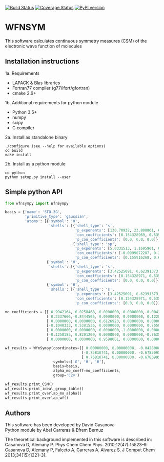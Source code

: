 [![Build Status](https://app.travis-ci.com/abelcarreras/WFNSYM.svg?branch=master)](https://app.travis-ci.com/abelcarreras/WFNSYM)
[![Coverage Status](https://coveralls.io/repos/github/abelcarreras/WFNSYM/badge.svg?branch=master)](https://coveralls.io/github/abelcarreras/WFNSYM?branch=master)
[![PyPI version](https://badge.fury.io/py/wfnsympy.svg)](https://badge.fury.io/py/wfnsympy)

WFNSYM
======
This software calculates continuous symmetry measures (CSM) of 
the electronic wave function of molecules


Installation instructions
-------------------------

1a. Requirements
  - LAPACK & Blas libraries
  - Fortran77 compiler (g77/ifort/gfortran)
  - cmake 2.6+

1b. Additional requirements for python module
  - Python 3.5+
  - numpy
  - scipy
  - C compiler

2a. Install as standalone binary
   ```shell
   ./configure (see --help for available options)
   cd build
   make install
   ```
2b. Install as a python module
   ```shell
   cd python
   python setup.py install --user
   ```

Simple python API 
-----------------

```python
from wfnsympy import WfnSympy

basis = {'name': 'STO-3G', 
         'primitive_type': 'gaussian', 
         'atoms': [{'symbol': 'O',
                    'shells': [{'shell_type': 's',
                                'p_exponents': [130.70932, 23.808861, 6.4436083],
                                'con_coefficients': [0.154328969, 0.535328136, 0.444634536],
                                'p_con_coefficients': [0.0, 0.0, 0.0]},
                               {'shell_type': 'sp',
                                'p_exponents': [5.0331513, 1.1695961, 0.380389], 
                                'con_coefficients': [-0.0999672287, 0.399512825, 0.700115461], 
                                'p_con_coefficients': [0.155916268, 0.607683714, 0.391957386]}]},  
                   {'symbol': 'H',
                    'shells': [{'shell_type': 's', 
                                'p_exponents': [3.42525091, 0.62391373, 0.1688554], 
                                'con_coefficients': [0.154328971, 0.535328142, 0.444634542], 
                                'p_con_coefficients': [0.0, 0.0, 0.0]}]},     
                   {'symbol': 'H',
                    'shells': [{'shell_type': 's', 
                                'p_exponents': [3.42525091, 0.62391373, 0.1688554],
                                'con_coefficients': [0.154328971, 0.535328142, 0.444634542],
                                'p_con_coefficients': [0.0, 0.0, 0.0]}]}]}

mo_coefficients = [[ 0.9942164, 0.0258468, 0.0000000, 0.0000000,-0.0041640,-0.0055837,-0.0055837],
                   [ 0.2337666,-0.8444565, 0.0000000, 0.0000000, 0.1228297,-0.1555932,-0.1555932],
                   [ 0.0000000, 0.0000000, 0.6126923, 0.0000000, 0.0000000,-0.4492216, 0.4492216],
                   [-0.1040333, 0.5381536, 0.0000000, 0.0000000, 0.7558802,-0.2951071,-0.2951071],
                   [ 0.0000000, 0.0000000, 0.0000000,-1.0000000, 0.0000000, 0.0000000, 0.0000000],
                   [-0.1258185, 0.8201209, 0.0000000, 0.0000000,-0.7635388,-0.7691551,-0.7691551],
                   [ 0.0000000, 0.0000000, 0.9598001, 0.0000000, 0.0000000, 0.8146297,-0.8146297]]

wf_results = WfnSympy(coordinates=[[ 0.00000000, 0.00000000, -0.04280085],
                                   [-0.75810741, 0.00000000, -0.67859957], 
                                   [ 0.75810741, 0.00000000, -0.67859957]],
                      symbols=['O', 'H', 'H'],
                      basis=basis,
                      alpha_mo_coeff=mo_coefficients,
                      group='C2v')

wf_results.print_CSM()
wf_results.print_ideal_group_table()
wf_results.print_overlap_mo_alpha()
wf_results.print_overlap_wf()
```

Authors
-------

This software has been developed by David Casanova  
Python module by Abel Carreras & Efrem Bernuz

The theoretical background implemented in this software is described in:  
Casanova D, Alemany P. Phys Chem Chem Phys. 2010;12(47):15523–9.  
Casanova D, Alemany P, Falceto A, Carreras A, Alvarez S. J Comput Chem 2013;34(15):1321–31.
